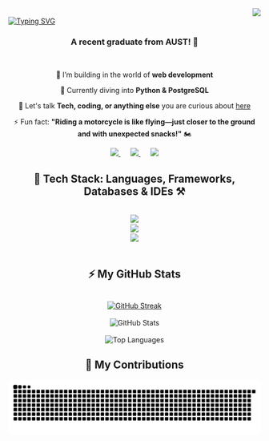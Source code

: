 <img align="right" src="https://visitor-badge.laobi.icu/badge?page_id=sheiikhaminul.sheiikhaminul" />
<br/>
<a href="https://git.io/typing-svg"><img src="https://readme-typing-svg.demolab.com?font=Fira+Code&weight=900&size=50&pause=200&color=7E0D0FF6&center=true&vCenter=true&multiline=true&width=1350&height=150&lines=Hey!+It's+Sheikh+Aminul.+%F0%9F%92%AC;%F0%9F%96%A5%EF%B8%8F+Coding+and+problem-solving+are+my+jam!+%E2%9A%99%EF%B8%8F" alt="Typing SVG" /></a>
<br/>
<h3 align="center">A recent graduate from AUST! 🚀</h3>

<br/>

<div align="center">
 
 🔭 I’m building in the world of **web development**  
 
 🌱 Currently diving into **Python & PostgreSQL**  

💬 Let's talk **Tech, coding, or anything else** you are curious about [here](https://github.com/sheiikhaminul/sheiikhaminul/issues)

⚡ Fun fact: **"Riding a motorcycle is like flying—just closer to the ground and with unexpected snacks!"** 🏍️   

</div>

<div align="center">
  <a href="mailto:sheiikhaminul@gmail.com" style="margin: 0 10px;">
    <img src="https://img.shields.io/badge/Gmail-333333?style=for-the-badge&logo=gmail&logoColor=maroon" />
  </a>
  <a href="https://linkedin.com/in/sheiikhaminul" target="_blank" style="margin: 0 10px;">
    <img src="https://img.shields.io/badge/LinkedIn-0A3981?style=for-the-badge&logo=linkedin&logoColor=black" />
  </a>
  <a href="https://sheiikhaminul.github.io" target="_blank" style="margin: 0 10px;">
    <img src="https://img.shields.io/badge/Portfolio-800000?style=for-the-badge&logo=link&logoColor=white" />
  </a>
</div>

<h2 align="center">📌 Tech Stack: Languages, Frameworks, Databases & IDEs ⚒️</h2>
<br/>
<div align="center">
    <img src="https://skillicons.dev/icons?i=c,cpp,cs,java,javascript,php,python,kotlin,threejs,html,css,bootstrap" /><br>
    <img src="https://skillicons.dev/icons?i=mongodb,mysql,firebase,tensorflow,pytorch,linux,ubuntu,latex,matlab" /><br>
    <img src="https://skillicons.dev/icons?i=git,github,arduino,vscode,visualstudio,androidstudio,pycharm,photoshop" /><br>
</div>
<br/>


<div align="center">
<div align="center">
    <h2>⚡ My GitHub Stats </h2>
    <br>
    <!-- GitHub Streak -->
    <a href="https://git.io/streak-stats">
        <img src="https://github-readme-streak-stat-mu.vercel.app?user=sheiikhaminul&theme=dark&date_format=j%20M%5B%20Y%5D&card_width=500&card_height=200&ring=6F0000&currStreakLabel=860707&fire=AD0000&sideNums=7C7C7C" alt="GitHub Streak" />
    </a>
    <br><br> 
    <!-- GitHub Stats -->
    <img src="https://github-readme-stats.vercel.app/api?username=sheiikhaminul&show_icons=true&theme=dark&locale=en" alt="GitHub Stats" />
    <br><br>
    <!-- Top Languages -->
    <img src="https://github-readme-stats.vercel.app/api/top-langs?username=sheiikhaminul&show_icons=true&theme=dark&title_color=d6d6d6&text_color=999999&bg_color=1c1c1c&locale=en&layout=compact" alt="Top Languages" />
</div>


<div align="center">
  <h2>🎯 My Contributions </h2>
  
  <img alt="snake eating my contributions" src="https://raw.githubusercontent.com/sheiikhaminul/sheiikhaminul/output/github-contribution-grid-snake.svg" />
  
  <br/><br/><br/>
</div>



